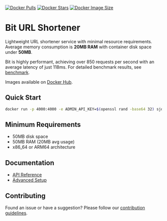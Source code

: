 [![Docker Pulls](https://img.shields.io/docker/pulls/sjdonado/bit.svg)](https://hub.docker.com/r/sjdonado/bit)
[![Docker Stars](https://img.shields.io/docker/stars/sjdonado/bit.svg)](https://hub.docker.com/r/sjdonado/bit)
[![Docker Image Size](https://img.shields.io/docker/image-size/sjdonado/bit/latest)](https://hub.docker.com/r/sjdonado/bit)

# Bit URL Shortener

Lightweight URL shortener service with minimal resource requirements. Average memory consumption is **20MB RAM** with container disk space under **50MB**.

Bit is highly performant, achieving over 850 requests per second with an average latency of just 118ms. For detailed benchmark results, see [benchmark](docs/SETUP.md#benchmark).

Images available on [Docker Hub](https://hub.docker.com/r/sjdonado/bit/tags).

## Quick Start
```bash
docker run -p 4000:4000 -e ADMIN_API_KEY=$(openssl rand -base64 32) sjdonado/bit:latest
```

## Minimum Requirements
- 50MB disk space
- 50MB RAM (20MB avg usage)
- x86_64 or ARM64 architecture

## Documentation
- [API Reference](docs/API.md)
- [Advanced Setup](docs/SETUP.md)

## Contributing
Found an issue or have a suggestion? Please follow our [contribution guidelines](CONTRIBUTING.md).
